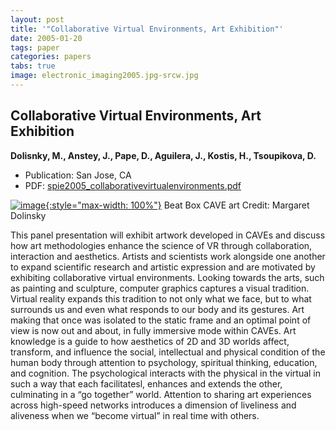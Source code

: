 ```yaml
---
layout: post
title: '"Collaborative Virtual Environments, Art Exhibition"'
date: 2005-01-20
tags: paper
categories: papers
tabs: true
image: electronic_imaging2005.jpg-srcw.jpg
---
```


## Collaborative Virtual Environments, Art Exhibition
**Dolisnky, M., Anstey, J., Pape, D., Aguilera, J., Kostis, H., Tsoupikova, D.**
- Publication: San Jose, CA
- PDF: [spie2005_collaborativevirtualenvironments.pdf](/documents/spie2005_collaborativevirtualenvironments.pdf)


[![image](https://www.evl.uic.edu/output/originals/electronic_imaging2005.jpg-srcw.jpg){:style="max-width: 100%"}](https://www.evl.uic.edu/output/originals/electronic_imaging2005.jpg-srcw.jpg)
Beat Box CAVE art
Credit: Margaret Dolinsky

This panel presentation will exhibit artwork developed in CAVEs and discuss how art methodologies enhance the science of VR through collaboration, interaction and aesthetics. Artists and scientists work alongside one another to expand scientific research and artistic expression and are motivated by exhibiting collaborative virtual environments. Looking towards the arts, such as painting and sculpture, computer graphics captures a visual tradition. Virtual reality expands this tradition to not only what we face, but to what surrounds us and even what responds to our body and its gestures. Art making that once was isolated to the static frame and an optimal point of view is now out and about, in fully immersive mode within CAVEs. Art knowledge is a guide to how aesthetics of 2D and 3D worlds affect, transform, and influence the social, intellectual and physical condition of the human body through attention to psychology, spiritual thinking, education, and cognition. The psychological interacts with the physical in the virtual in such a way that each facilitatesl, enhances and extends the other, culminating in a &ldquo;go together&rdquo; world. Attention to sharing art experiences across high-speed networks introduces a dimension of liveliness and aliveness when we &ldquo;become virtual&rdquo; in real time with others.